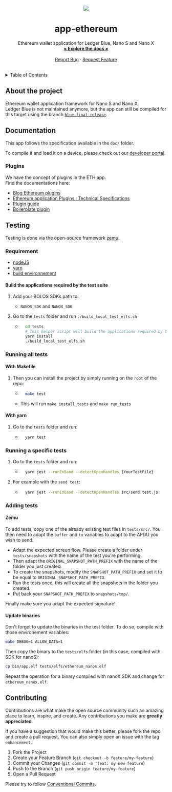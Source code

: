 <br />
<div align="center">
  <a href="https://github.com/LedgerHQ/app-ethereum">
    <img src="https://img.icons8.com/nolan/64/ethereum.png"/>
  </a>

  <h1 align="center">app-ethereum</h1>

  <p align="center">
    Ethereum wallet application for Ledger Blue, Nano S and Nano X
    <br />
    <a href="https://github.com/LedgerHQ/app-ethereum/tree/master/doc"><strong>« Explore the docs »</strong></a>
    <br />
    <br />
    <a href="https://github.com/LedgerHQ/app-ethereum/issues">Report Bug</a>
    · <a href="https://github.com/LedgerHQ/app-ethereum/issues">Request Feature</a>
  </p>
</div>
<br/>

<details>
  <summary>Table of Contents</summary>

- [About the project](#about-the-project)
- [Documentation](#documentation)
  - [Plugins](#plugins)
- [Testing](#testing)
  - [Requirement](#requirement)
    - [Build the applications required by the test suite](#build-the-applications-required-by-the-test-suite)
  - [Running all tests](#running-all-tests)
    - [With Makefile](#with-makefile)
    - [With yarn](#with-yarn)
  - [Running a specific tests](#running-a-specific-tests)
  - [Adding tests](#adding-tests)
    - [Zemu](#zemu)
    - [Update binaries](#update-binaries)
- [Contributing](#contributing)


</details>

## About the project

Ethereum wallet application framework for Nano S and Nano X.  
Ledger Blue is not maintained anymore, but the app can still be compiled for this target using the branch [`blue-final-release`](https://github.com/LedgerHQ/app-ethereum/tree/blue-final-release).

## Documentation

This app follows the specification available in the `doc/` folder.

To compile it and load it on a device, please check out our [developer portal](https://developers.ledger.com/docs/nano-app/introduction/).

### Plugins

We have the concept of plugins in the ETH app.  
Find the documentations here:  
- [Blog Ethereum plugins](https://blog.ledger.com/ethereum-plugins/)
- [Ethereum application Plugins : Technical Specifications](https://github.com/LedgerHQ/app-ethereum/blob/master/doc/ethapp_plugins.asc)
- [Plugin guide](https://hackmd.io/300Ukv5gSbCbVcp3cZuwRQ)
- [Boilerplate plugin](https://github.com/LedgerHQ/app-plugin-boilerplate)

## Testing

Testing is done via the open-source framework [zemu](https://github.com/Zondax/zemu).

### Requirement

- [nodeJS](https://github.com/nvm-sh/nvm)
- [yarn](https://classic.yarnpkg.com/lang/en/docs/install/#debian-stable)
- [build environnement](https://github.com/LedgerHQ/ledger-app-builder/blob/master/Dockerfile)

#### Build the applications required by the test suite  

1. Add your BOLOS SDKs path to:
    - `NANOS_SDK` and `NANOX_SDK`

2. Go to the `tests` folder and run `./build_local_test_elfs.sh`
    - ```sh
        cd tests
        # This helper script will build the applications required by the test suite and move them at the right place.
        yarn install
        ./build_local_test_elfs.sh
      ```

### Running all tests
#### With Makefile

1. Then you can install the project by simply running on the `root` of the repo:
    - ```sh
        make test
      ```
    - This will run `make install_tests` and `make run_tests`

#### With yarn

1. Go to the `tests` folder and run:
    - ```sh
        yarn test
      ```

### Running a specific tests

1.  Go to the `tests` folder and run:
    - ```sh
        yarn jest --runInBand --detectOpenHandles {YourTestFile}
      ```
2.  For example with the `send test`:
    - ```sh
        yarn jest --runInBand --detectOpenHandles src/send.test.js
      ```


### Adding tests

#### Zemu

To add tests, copy one of the already existing test files in `tests/src/`.
You then need to adapt the `buffer` and `tx` variables to adapt to the APDU you wish to send.

- Adapt the expected screen flow. Please create a folder under `tests/snapshots` with the name of the test you're performing.
- Then adapt the `ORIGINAL_SNAPSHOT_PATH_PREFIX` with the name of the folder you just created.
- To create the snapshots, modify the `SNAPSHOT_PATH_PREFIX` and set it to be equal to `ORIGINAL_SNAPSHOT_PATH_PREFIX`.
- Run the tests once, this will create all the snapshots in the folder you created.
- Put back your `SNAPSHOT_PATH_PREFIX` to `snapshots/tmp/`.

Finally make sure you adapt the expected signature!

#### Update binaries

Don't forget to update the binaries in the test folder. To do so, compile with those environement variables:

```sh
make DEBUG=1 ALLOW_DATA=1
```

Then copy the binary to the `tests/elfs` folder (in this case, compiled with SDK for nanoS):

```sh
cp bin/app.elf tests/elfs/ethereum_nanos.elf
```

Repeat the operation for a binary compiled with nanoX SDK and change for `ethereum_nanox.elf`.


## Contributing

Contributions are what make the open source community such an amazing place to learn, inspire, and create. Any contributions you make are **greatly appreciated**.

If you have a suggestion that would make this better, please fork the repo and create a pull request. You can also simply open an issue with the tag `enhancement`.

1. Fork the Project
2. Create your Feature Branch (`git checkout -b feature/my-feature`)
3. Commit your Changes (`git commit -m 'feat: my new feature`)
4. Push to the Branch (`git push origin feature/my-feature`)
5. Open a Pull Request

Please try to follow [Conventional Commits](https://www.conventionalcommits.org/en/v1.0.0/).
